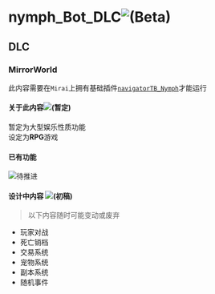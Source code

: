 # nymph_Bot_DLC![(Beta)](https://img.shields.io/badge/_Beta-gray)

## DLC

### MirrorWorld

此内容需要在`Mirai`上拥有基础插件[`navigatorTB_Nymph`](https://github.com/AdorableParker/nymph/)才能运行

#### 关于此内容![(暂定)](https://img.shields.io/badge/_暂定-gray)

暂定为大型娱乐性质功能  
设定为**RPG**游戏

#### 已有功能

![`待推进`](https://img.shields.io/badge/-TODO-blue)

#### 设计中内容 ![(初稿)](https://img.shields.io/badge/初稿-gray)

> 以下内容随时可能变动或废弃

* 玩家对战
* 死亡销档
* 交易系统
* 宠物系统
* 副本系统
* 随机事件

<!-- | **说明** | **图标**                                                     |
| -------: | :----------------------------------------------------------- |
| 已经实现 | ![`已完成`](https://img.shields.io/badge/_Achieved-green)    |
| 正在进行 | ![`正在推进`](https://img.shields.io/badge/-Underway-blue)   |
| 暂时搁置 | ![`暂时搁置`](https://img.shields.io/badge/-Shelved-yellow)  |
|   未测试 | ![`未测试`](https://img.shields.io/badge/-NotTested-red)     |
| 不会实现 | ![`不会实现`](https://img.shields.io/badge/-Invalid-inactive) |
 -->
